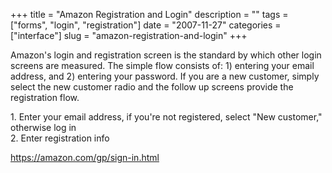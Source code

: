 +++
title = "Amazon Registration and Login"
description = ""
tags = ["forms", "login", "registration"]
date = "2007-11-27"
categories = ["interface"]
slug = "amazon-registration-and-login"
+++


<p>Amazon's login and registration screen is the standard by which other login screens are measured. The simple flow consists of: 1) entering your email address, and 2) entering your password. If you are a new customer, simply select the new customer radio and the follow up screens provide the registration flow.</p>
<div id="screens-full" class="clear"><div class="caption">1. Enter your email address, if you're not registered, select &quot;New customer,&quot; otherwise log in</div><div class="fullimg clear"><a href="http://media.konigi.com/interface/amazon-registration-1.png" class="group" rel="group" title="1. Enter your email address, if you're not registered, select &quot;New customer,&quot; otherwi..."><img src="http://media.konigi.com/interface/amazon-registration-1.png" alt="" class="img-responsive"></a></div></div><div id="screens-full" class="clear"><div class="caption">2. Enter registration info</div><div class="fullimg clear"><a href="http://media.konigi.com/interface/amazon-registration-2.png" class="group" rel="group" title="2. Enter registration info"><img src="http://media.konigi.com/interface/amazon-registration-2.png" alt="" class="img-responsive"></a></div></div><div id="screens-full" class="clear"><div class="fullimg clear"><a href="http://media.konigi.com/interface/amazon-registration-3.png" class="group" rel="group" title="3. "><img src="http://media.konigi.com/interface/amazon-registration-3.png" alt="" class="img-responsive"></a></div></div>        
<p><a href="https://amazon.com/gp/sign-in.html">https://amazon.com/gp/sign-in.html</a></p>

